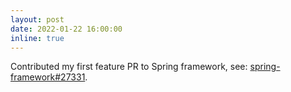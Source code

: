 ```yaml
---
layout: post
date: 2022-01-22 16:00:00
inline: true
---
```


Contributed my first feature PR to Spring framework, see: [spring-framework#27331](https://github.com/spring-projects/spring-framework/pull/27331).

